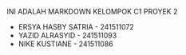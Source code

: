 INI ADALAH MARKDOWN KELOMPOK C1 PROYEK 2

- ERSYA HASBY SATRIA - 241511072
- YAZID ALRASYID     - 241511093
- NIKE KUSTIANE      - 241511086
